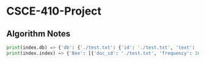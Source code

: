 # CSCE-410-Project

## Algorithm Notes 
```python
print(index.db) => {'db': {'./test.txt': {'id': './test.txt', 'text': 'Bee Movie Script - ... Special thanks to SergeiK.'}}}
print(index.index) => {'Bee': [{'doc_id': './test.txt', 'frequency': 16}], 'Movie': [{'doc_id': './test.txt', 'frequency': 4}], ... }
```  
